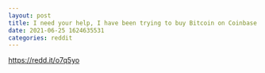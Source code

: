 ```yaml
--- 
layout: post 
title: I need your help, I have been trying to buy Bitcoin on Coinbase with my Debit card, but the App keeps on rejecting my Debit card, can someone tell me what to do?? 
date: 2021-06-25 1624635531 
categories: reddit 
--- 
```

https://redd.it/o7q5yo
